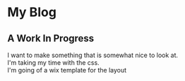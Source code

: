 <h1>My Blog</h1>
<h2>A Work In Progress</h2>
<p>I want to make something that is somewhat nice to look at.<br> I'm taking my time with the css. <br>I'm going of a wix template for the layout</p>
